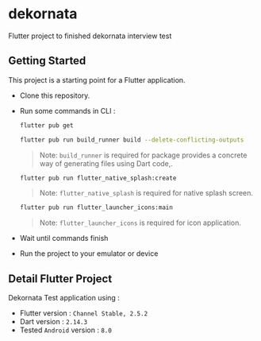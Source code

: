 # dekornata

Flutter project to finished dekornata interview test

## Getting Started

This project is a starting point for a Flutter application.

- Clone this repository.
- Run some commands in CLI :
    ```sh
    flutter pub get

    flutter pub run build_runner build --delete-conflicting-outputs
    ```
    > Note: `build_runner` is required for package provides a concrete way of generating files using Dart code,.

    ```sh
    flutter pub run flutter_native_splash:create
    ```
    > Note: `flutter_native_splash` is required for native splash screen.

    ```sh
    flutter pub run flutter_launcher_icons:main
    ```
    > Note: `flutter_launcher_icons` is required for icon application.

- Wait until commands finish
- Run the project to your emulator or device

## Detail Flutter Project

Dekornata Test application using :

- Flutter version : `Channel Stable, 2.5.2`
- Dart version : `2.14.3`
- Tested `Android` version : `8.0`
